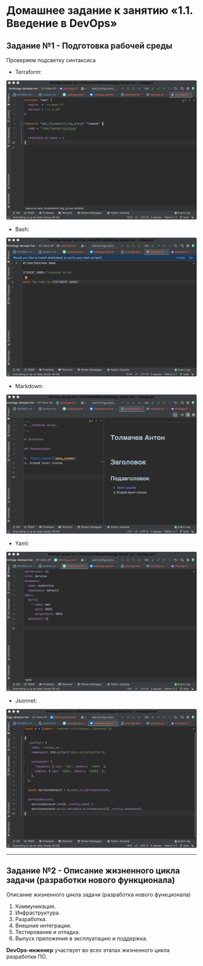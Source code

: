 
# Домашнее задание к занятию «1.1. Введение в DevOps»
## Задание №1 - Подготовка рабочей среды

Проверяем подсветку синтаксиса
- Terraform:

![Terraform](img/img_tf.png)

- Bash: 

![Bash](img/img_sh.png)

- Markdown:
 
![Markdown](img/img_md.png)

- Yaml:

![Yaml](img/img_yaml.png)

- Jsonnet:

![Jsonnet](img/img_jsonnet.png)

---
## Задание №2 - Описание жизненного цикла задачи (разработки нового функционала)

Описание жизненного цикла задачи (разработка нового функционала)

1.	Коммуникация.
2.	Инфраструктура.
3.	Разработка.
4.	Внешние интеграции.
5.	Тестирование и отладка.
6.	Выпуск приложения в эксплуатацию и поддержка.

__DevOps-инженер__ участвует во всех этапах жизненного цикла разработки ПО. 

